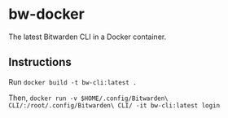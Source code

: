 # bw-docker
The latest Bitwarden CLI in a Docker container.

## Instructions
Run `docker build -t bw-cli:latest .`

Then, `docker run -v $HOME/.config/Bitwarden\ CLI/:/root/.config/Bitwarden\ CLI/ -it bw-cli:latest login`
